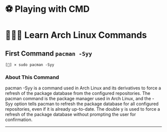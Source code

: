# ⚽ Playing with CMD

# 🧑🏻‍💻 Learn Arch Linux Commands

### <h2>First Command `pacman -Syy`</h2>

```
[🔴] × sudo pacman -Syy
```

### About This Command


<p>
pacman -Syy is a command used in Arch Linux and its derivatives to force a refresh
of the package database from the configured repositories.
The pacman command is the package manager used in Arch Linux, and the -Syy option 
tells pacman to refresh the package database for all configured repositories, even 
if it is already up-to-date. The double y is used to force a refresh of the package database 
without prompting the user for confirmation.
</p>


---

